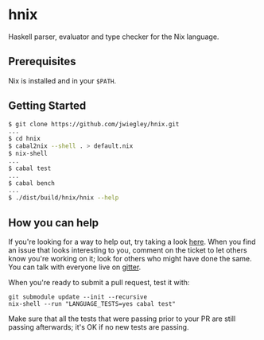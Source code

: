 # hnix

Haskell parser, evaluator and type checker for the Nix language.

## Prerequisites

Nix is installed and in your `$PATH`.

## Getting Started

```bash
$ git clone https://github.com/jwiegley/hnix.git
...
$ cd hnix
$ cabal2nix --shell . > default.nix
$ nix-shell
...
$ cabal test
...
$ cabal bench
...
$ ./dist/build/hnix/hnix --help
```

## How you can help

If you're looking for a way to help out, try taking a look [here](https://github.com/jwiegley/hnix/issues?q=is%3Aissue+is%3Aopen+label%3A%22help+wanted%22+no%3Aassignee).  When you find an issue that looks interesting to you, comment on the ticket to let others know you're working on it; look for others who might have done the same.  You can talk with everyone live on [gitter](https://gitter.im/haskell-nix/Lobby).

When you're ready to submit a pull request, test it with:
```
git submodule update --init --recursive
nix-shell --run "LANGUAGE_TESTS=yes cabal test"
```

Make sure that all the tests that were passing prior to your PR are still passing afterwards; it's OK if no new tests are passing.
